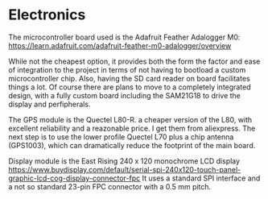 # Electronics

The microcontroller board used is the Adafruit Feather Adalogger M0:
https://learn.adafruit.com/adafruit-feather-m0-adalogger/overview

While not the cheapest option, it provides both the form the factor and ease of integration to the project in terms of not having to bootload
a custom microcontroller chip. Also, having the SD card reader on board facilitates things a lot.
Of course there are plans to move to a completely integrated design, with a fully custom board including the SAM21G18 to drive the display and perfipherals.

The GPS module is the Quectel L80-R. a cheaper version of the L80, with excellent reliability and a reazonable price.
I get them from aliexpress.
The next step is to use the lower profile Quectel L70 plus a chip antenna (GPS1003), which can dramatically reduce the footprint of the main board.

Display module is the East Rising 240 x 120 monochrome LCD display
https://www.buydisplay.com/default/serial-spi-240x120-touch-panel-graphic-lcd-cog-display-connector-fpc
It uses a standard SPI interface and a not so standard 23-pin FPC connector with a 0.5 mm pitch.

